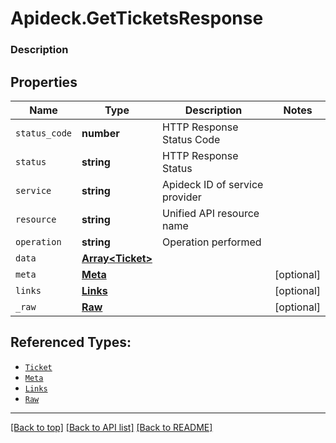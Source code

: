 # Apideck.GetTicketsResponse

### Description

## Properties
Name | Type | Description | Notes
------------ | ------------- | ------------- | -------------
`status_code` | **number** | HTTP Response Status Code | 
`status` | **string** | HTTP Response Status | 
`service` | **string** | Apideck ID of service provider | 
`resource` | **string** | Unified API resource name | 
`operation` | **string** | Operation performed | 
`data` | [**Array&lt;Ticket&gt;**](Ticket.md) |  | 
`meta` | [**Meta**](Meta.md) |  | [optional] 
`links` | [**Links**](Links.md) |  | [optional] 
`_raw` | [**Raw**](Raw.md) |  | [optional] 





## Referenced Types:





* [`Ticket`](Ticket.md)
* [`Meta`](Meta.md)
* [`Links`](Links.md)
* [`Raw`](Raw.md)

---

[[Back to top]](#) [[Back to API list]](../../../../README.md#documentation-for-api-endpoints) [[Back to README]](../../../../README.md)


